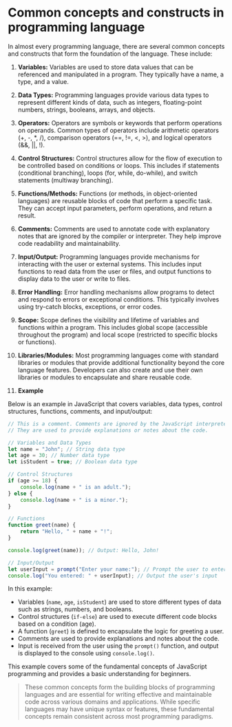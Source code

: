 # Common concepts and constructs in programming language

In almost every programming language, there are several common concepts and constructs that form the foundation of the language. These include:

1. **Variables:** Variables are used to store data values that can be referenced and manipulated in a program. They typically have a name, a type, and a value.

2. **Data Types:** Programming languages provide various data types to represent different kinds of data, such as integers, floating-point numbers, strings, booleans, arrays, and objects.

3. **Operators:** Operators are symbols or keywords that perform operations on operands. Common types of operators include arithmetic operators (+, -, *, /), comparison operators (==, !=, <, >), and logical operators (&&, ||, !).

4. **Control Structures:** Control structures allow for the flow of execution to be controlled based on conditions or loops. This includes if statements (conditional branching), loops (for, while, do-while), and switch statements (multiway branching).

5. **Functions/Methods:** Functions (or methods, in object-oriented languages) are reusable blocks of code that perform a specific task. They can accept input parameters, perform operations, and return a result.

6. **Comments:** Comments are used to annotate code with explanatory notes that are ignored by the compiler or interpreter. They help improve code readability and maintainability.

7. **Input/Output:** Programming languages provide mechanisms for interacting with the user or external systems. This includes input functions to read data from the user or files, and output functions to display data to the user or write to files.

8. **Error Handling:** Error handling mechanisms allow programs to detect and respond to errors or exceptional conditions. This typically involves using try-catch blocks, exceptions, or error codes.

9. **Scope:** Scope defines the visibility and lifetime of variables and functions within a program. This includes global scope (accessible throughout the program) and local scope (restricted to specific blocks or functions).

10. **Libraries/Modules:** Most programming languages come with standard libraries or modules that provide additional functionality beyond the core language features. Developers can also create and use their own libraries or modules to encapsulate and share reusable code.


11. **Example**

Below is an example in JavaScript that covers variables, data types, control structures, functions, comments, and input/output:

```javascript
// This is a comment. Comments are ignored by the JavaScript interpreter.
// They are used to provide explanations or notes about the code.

// Variables and Data Types
let name = "John"; // String data type
let age = 30; // Number data type
let isStudent = true; // Boolean data type

// Control Structures
if (age >= 18) {
    console.log(name + " is an adult.");
} else {
    console.log(name + " is a minor.");
}

// Functions
function greet(name) {
    return "Hello, " + name + "!";
}

console.log(greet(name)); // Output: Hello, John!

// Input/Output
let userInput = prompt("Enter your name:"); // Prompt the user to enter their name
console.log("You entered: " + userInput); // Output the user's input
```

In this example:

- Variables (`name`, `age`, `isStudent`) are used to store different types of data such as strings, numbers, and booleans.
- Control structures (`if-else`) are used to execute different code blocks based on a condition (age).
- A function (`greet`) is defined to encapsulate the logic for greeting a user.
- Comments are used to provide explanations and notes about the code.
- Input is received from the user using the `prompt()` function, and output is displayed to the console using `console.log()`.

This example covers some of the fundamental concepts of JavaScript programming and provides a basic understanding for beginners.

> These common concepts form the building blocks of programming languages and are essential for writing effective and maintainable code across various domains and applications. While specific languages may have unique syntax or features, these fundamental concepts remain consistent across most programming paradigms.